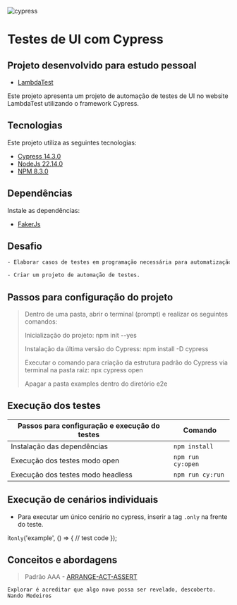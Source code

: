 ![cypress](https://www.cypress.io/_astro/cypress-logo.D87396b0.svg)

# Testes de UI com Cypress

## Projeto desenvolvido para estudo pessoal

- [LambdaTest](https://ecommerce-playground.lambdatest.io/index.php?route=common/home) 

Este projeto apresenta um projeto de automação de testes de UI no website LambdaTest utilizando o framework Cypress.

## Tecnologias

Este projeto utiliza as seguintes tecnologias:

- [Cypress 14.3.0](https://docs.cypress.io/guides/getting-started/installing-cypress#System-requirements)
- [NodeJs 22.14.0](https://nodejs.org/en/)
- [NPM 8.3.0](https://docs.npmjs.com/cli/v7/commands/npm-install)

## Dependências

Instale as dependências:

- [FakerJs](https://fakerjs.dev/) 

## Desafio
```sh
- Elaborar casos de testes em programação necessária para automatização dos testes.

- Criar um projeto de automação de testes.
```

## Passos para configuração do projeto

> Dentro de uma pasta, abrir o terminal (prompt) e realizar os seguintes comandos:
> 
> Inicialização do projeto: npm init --yes
> 
> Instalação da última versão do Cypress: npm install -D cypress
> 
> Executar o comando para criação da estrutura padrão do Cypress via terminal na pasta raiz: npx cypress open
> 
> Apagar a pasta examples dentro do diretório e2e

## Execução dos testes

| Passos para configuração e execução do testes  | Comando                    |
| ---------------------------------------------- | ---------------------------|
| Instalação das dependências                    | `npm install`              |
| Execução dos testes modo open                  | `npm run cy:open`          |
| Execução dos testes modo headless              | `npm run cy:run`           |

## Execução de cenários individuais

- Para executar um único cenário no cypress, inserir a tag `.only` na frente do teste.

it`only`('example', () => {
    // test code
  });

## Conceitos e abordagens

> 
> Padrão AAA - [ARRANGE-ACT-ASSERT](https://freecontent.manning.com/making-better-unit-tests-part-1-the-aaa-pattern/)
> 

`Explorar é acreditar que algo novo possa ser revelado, descoberto.` `Nando Medeiros`

